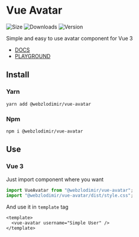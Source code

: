 # Vue Avatar
![Size](https://img.shields.io/bundlephobia/minzip/@webzlodimir/vue-avatar)
![Downloads](https://img.shields.io/npm/dt/@webzlodimir/vue-avatar)
![Version](https://img.shields.io/npm/v/@webzlodimir/vue-avatar)

Simple and easy to use avatar component for Vue 3

- [DOCS](https://vaban-ru.github.io/vue-avatar/)
- [PLAYGROUND](https://codesandbox.io/s/romantic-cache-jf3ipd?file=/src/App.vue)

## Install

### Yarn

```
yarn add @webzlodimir/vue-avatar
```

### Npm

```
npm i @webzlodimir/vue-avatar
```

## Use

### Vue 3

Just import component where you want

```js
import VueAvatar from "@webzlodimir/vue-avatar";
import "@webzlodimir/vue-avatar/dist/style.css";
```

And use it in `template` tag

```vue
<template>
  <vue-avatar username="Simple User" />
</template>
```
